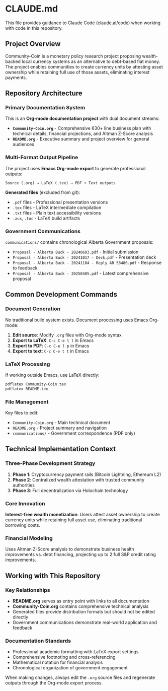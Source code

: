 # CLAUDE.md

This file provides guidance to Claude Code (claude.ai/code) when working with code in this repository.

## Project Overview

Community-Coin is a monetary policy research project proposing wealth-backed local currency systems as an alternative to debt-based fiat money. The project enables communities to create currency units by attesting asset ownership while retaining full use of those assets, eliminating interest payments.

## Repository Architecture

### Primary Documentation System
This is an **Org-mode documentation project** with dual document streams:

- **`Community-Coin.org`** - Comprehensive 630+ line business plan with technical details, financial projections, and Altman Z-Score analysis
- **`README.org`** - Executive summary and project overview for general audiences

### Multi-Format Output Pipeline
The project uses **Emacs Org-mode export** to generate professional outputs:

```
Source (.org) → LaTeX (.tex) → PDF + Text outputs
```

**Generated files** (excluded from git):
- `.pdf` files - Professional presentation versions
- `.tex` files - LaTeX intermediate compilation  
- `.txt` files - Plain text accessibility versions
- `.aux`, `.toc` - LaTeX build artifacts

### Government Communications
`communications/` contains chronological Alberta Government proposals:
- `Proposal - Alberta Buck - 20240603.pdf` - Initial submission
- `Proposal - Alberta Buck - 20241017 - Deck.pdf` - Presentation deck
- `Proposal - Alberta Buck - 20241104 - Reply AR 58480.pdf` - Response to feedback
- `Proposal - Alberta Buck - 20250405.pdf` - Latest comprehensive proposal

## Common Development Commands

### Document Generation
No traditional build system exists. Document processing uses Emacs Org-mode:

1. **Edit source**: Modify `.org` files with Org-mode syntax
2. **Export to LaTeX**: `C-c C-e l l` in Emacs
3. **Export to PDF**: `C-c C-e l p` in Emacs  
4. **Export to text**: `C-c C-e t t` in Emacs

### LaTeX Processing
If working outside Emacs, use LaTeX directly:
```bash
pdflatex Community-Coin.tex
pdflatex README.tex
```

### File Management
Key files to edit:
- `Community-Coin.org` - Main technical document
- `README.org` - Project summary and navigation
- `communications/` - Government correspondence (PDF only)

## Technical Implementation Context

### Three-Phase Development Strategy
1. **Phase 1**: Cryptocurrency payment rails (Bitcoin Lightning, Ethereum L2)
2. **Phase 2**: Centralized wealth attestation with trusted community authorities
3. **Phase 3**: Full decentralization via Holochain technology

### Core Innovation
**Interest-free wealth monetization**: Users attest asset ownership to create currency units while retaining full asset use, eliminating traditional borrowing costs.

### Financial Modeling
Uses Altman Z-Score analysis to demonstrate business health improvements vs. debt financing, projecting up to 2 full S&P credit rating improvements.

## Working with This Repository

### Key Relationships
- **README.org** serves as entry point with links to all documentation
- **Community-Coin.org** contains comprehensive technical analysis
- Generated files provide distribution formats but should not be edited directly
- Government communications demonstrate real-world application and feedback

### Documentation Standards
- Professional academic formatting with LaTeX export settings
- Comprehensive footnoting and cross-referencing
- Mathematical notation for financial analysis
- Chronological organization of government engagement

When making changes, always edit the `.org` source files and regenerate outputs through the Org-mode export process.